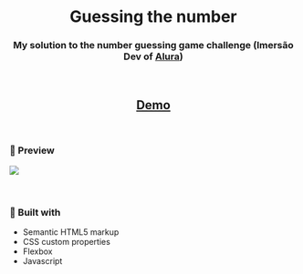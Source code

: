 <h1 align="center">Guessing the number</h1>

<div align="center">
  <h3>My solution to the number guessing game challenge (Imersão Dev of <a href="https://www.alura.com.br/" target="_blank">Alura</a>)</h3>
</div>
<br>
<div align="center">
  <h2>
    <a href="">
      Demo
    </a>
  </h2>
</div>
<br>

<div> 
  <h3>👀 Preview</h3>
  <img src="./readme-files/project-preview.gif">
</div>
<br>

#
<h3>🔨 Built with</h3>

<ul>
  <li>Semantic HTML5 markup</li>
  <li>CSS custom properties</li>
  <li>Flexbox</li>
  <li>Javascript</li>
</ul>
